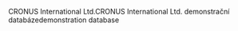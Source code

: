 <span data-ttu-id="2184f-101">CRONUS International Ltd.</span><span class="sxs-lookup"><span data-stu-id="2184f-101">CRONUS International Ltd.</span></span> <span data-ttu-id="2184f-102">demonstrační databáze</span><span class="sxs-lookup"><span data-stu-id="2184f-102">demonstration database</span></span>
